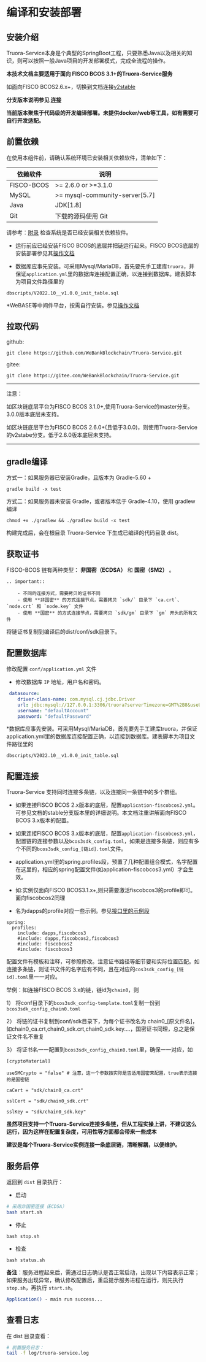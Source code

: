 
# 编译和安装部署

## 安装介绍

Truora-Service本身是个典型的SpringBoot工程，只要熟悉Java以及相关的知识，则可以按照一般Java项目的开发部署模式，完成全流程的操作。

**本技术文档主要适用于面向 FISCO BCOS 3.1+的Truora-Service服务**

如面向FISCO BCOS2.6.x+，切换到文档连接[v2stable](https://truora.readthedocs.io/zh_CN/v2stable/)	 

**分支版本说明参见 [连接](version.md)**

**当前版本聚焦于代码级的开发编译部署。未提供docker/web等工具，如有需要可自行开发适配。**

## 前置依赖

在使用本组件前，请确认系统环境已安装相关依赖软件，清单如下：

| 依赖软件 | 说明 |
| --- | --- | 
| FISCO-BCOS | >= 2.6.0 or >=3.1.0 | 
| MySQL | >= mysql-community-server[5.7] | 
| Java | JDK[1.8] | 
| Git | 下载的源码使用 Git | 

请参考：[附录](../appendix.md) 检查系统是否已经安装相关依赖软件。

* 运行前应已经安装FISCO BCOS的底层并把链运行起来。FISCO BCOS底层的安装部署参见其[操作文档](https://fisco-bcos-doc.readthedocs.io/zh_CN/latest/)

* 数据库应事先安装。可采用Mysql/MariaDB，首先要先手工建库`truora`，并保证`application.yml`里的数据库连接配置正确，以连接到数据库。建表脚本为项目文件路径里的

```dbscripts/V2022.10__v1.0.0_init_table.sql```

*WeBASE等中间件平台，按需自行安装。参见[操作文档](https://webasedoc.readthedocs.io/zh_CN/latest/)


## 拉取代码


github:
```
git clone https://github.com/WeBankBlockchain/Truora-Service.git
```
gitee:
```
git clone https://gitee.com/WeBankBlockchain/Truora-Service.git
```

***
注意：

如区块链底层平台为FISCO BCOS 3.1.0+,使用Truora-Service的master分支。3.0.0版本底层未支持。

如区块链底层平台为FISCO BCOS 2.6.0+(且低于3.0.0)，则使用Truora-Service的v2stabe分支。低于2.6.0版本底层未支持。
***





## gradle编译

方式一：如果服务器已安装Gradle，且版本为 Gradle-5.60 +

```shell
gradle build -x test
```

方式二：如果服务器未安装 Gradle，或者版本低于 Gradle-4.10，使用 gradlew 编译

```shell
chmod +x ./gradlew && ./gradlew build -x test
```

构建完成后，会在根目录 Truora-Service 下生成已编译的代码目录 dist。



## 获取证书
FISCO-BCOS 链有两种类型： **非国密（ECDSA）** 和 **国密（SM2）** 。


```eval_rst
.. important::

    - 不同的连接方式，需要拷贝的证书不同
    - 使用 **非国密** 的方式连接节点，需要拷贝 `sdk/` 目录下 `ca.crt`、`node.crt` 和 `node.key` 文件
    - 使用 **国密** 的方式连接节点，需要拷贝 `sdk/gm` 目录下 `gm` 开头的所有文件
```

将链证书复制到编译后的dist/conf/sdk目录下。



## 配置数据库
修改配置 `conf/application.yml` 文件


* 修改数据库 `IP` 地址，用户名和密码。 
   
```yaml
 datasource:
    driver-class-name: com.mysql.cj.jdbc.Driver
    url: jdbc:mysql://127.0.0.1:3306/truora?serverTimezone=GMT%2B8&useUnicode=true&characterEncoding=utf-8&zeroDateTimeBehavior=convertToNull&useSSL=false
    username: "defaultAccount"
    password: "defaultPassword"
```  
*数据库应事先安装。可采用Mysql/MariaDB，首先要先手工建库truora，并保证application.yml里的数据库连接配置正确，以连接到数据库。建表脚本为项目文件路径里的

```dbscripts/V2022.10__v1.0.0_init_table.sql```



## 配置连接


Truora-Service 支持同时连接多条链，以及连接同一条链中的多个群组。


* 如果连接FISCO BCOS 2.x版本的底层，配置`application-fiscobcos2.yml`。可参见文档的stable分支版本里的详细说明。本文档注重讲解面向FISCO  BCOS 3.x版本的配置。

* 如果连接FISCO BCOS 3.x版本的底层，配置`application-fiscobcos3.yml`，配置链的连接参数以及`bcos3sdk_config.toml`，如果是连接多条链，则应有多个不同的`bcos3sdk_config_[链id].toml`文件。

* application.yml里的spring.profiles段，预置了几种配置组合模式，名字配置在这里的，相应的spring配置文件(如application-fiscobcos3.yml）才会生效。

* 如:实例仅面向FISCO BCOS3.1.x+,则只需要激活fiscobcos3的profile即可。面向fiscobcos2同理

* 名为dapps的profile对应一些示例。参见[接口里的示例段](https://truora.readthedocs.io/zh_CN/v3dev/Truora-Service/interface.html#dapp)

```
spring:
  profiles:
	include: dapps,fiscobcos3
	#include: dapps,fiscobcos2,fiscobcos3
	#include: fiscobcos2
	#include: fiscobcos3
```

配置文件有模板和注释，可参照修改。注意证书路径等细节要和实际位置匹配。如连接多条链，则证书文件的名字应有不同，且在对应的`cos3sdk_config_[链id].toml`里一一对应。

举例：如连接FISCO BCOS 3.x的链，链id为`chain0`，则

1） 将conf目录下的`bcos3sdk_config-template.toml`复制一份到`bcos3sdk_config_chain0.toml`

2） 将链的证书复制到conf/sdk目录下，为每个证书改名为 chain0_[原文件名]，如chain0_ca.crt,chain0_sdk.crt,chain0_sdk.key....，国密证书同理，总之是保证文件名不重复

3） 将证书名一一配置到`bcos3sdk_config_chain0.toml`里，确保一一对应，如
```
[cryptoMaterial]

useSMCrypto = "false" # 注意，这一个参数按实际是否适用国密来配置，true表示连接的是国密链

caCert = "sdk/chain0_ca.crt"     

sslCert = "sdk/chain0_sdk.crt"   

sslKey = "sdk/chain0_sdk.key" 
```


**虽然项目支持一个Truora-Service连接多条链，但从工程实操上讲，不建议这么运行，因为这样在配置复杂度，可用性等方面都会带来一些成本**

**建议是每个Truora-Service实例连接一条底层链，清晰解耦，以便维护。**



## 服务启停

返回到 `dist` 目录执行：

* 启动

```Bash
# 采用非国密连接（ECDSA）
bash start.sh

```

* 停止
```shell
bash stop.sh
```

* 检查

```shell
bash status.sh
```
**备注**：服务进程起来后，需通过日志确认是否正常启动，出现以下内容表示正常；如果服务出现异常，确认修改配置后，重启提示服务进程在运行，则先执行 `stop.sh`，再执行 `start.sh`。

```Bash
Application() - main run success...
```



## 查看日志

在 dist 目录查看：

```Bash
# 前置服务日志：
tail -f log/truora-service.log
```
